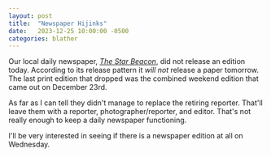 ```yaml
---
layout: post
title:  "Newspaper Hijinks"
date:   2023-12-25 10:00:00 -0500
categories: blather
---
```

Our local daily newspaper, [*The Star Beacon*](https://www.starbeacon.com/), did not release an edition today.  According to its release pattern it *will not* release a paper tomorrow.  The last print edition that dropped was the combined weekend edition that came out on December 23rd.

As far as I can tell they didn't manage to replace the retiring reporter.  That'll leave them with a reporter, photographer/reporter, and editor.  That's not really enough to keep a daily newspaper functioning.

I'll be very interested in seeing if there is a newspaper edition at all on Wednesday.
